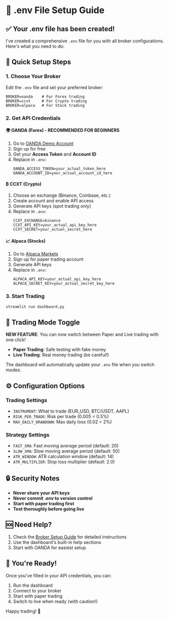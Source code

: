 # 🔧 .env File Setup Guide

## ✅ Your .env file has been created!

I've created a comprehensive `.env` file for you with all broker configurations. Here's what you need to do:

## 🚀 Quick Setup Steps

### 1. **Choose Your Broker**
Edit the `.env` file and set your preferred broker:
```env
BROKER=oanda    # For Forex trading
BROKER=ccxt     # For Crypto trading  
BROKER=alpaca   # For Stock trading
```

### 2. **Get API Credentials**

#### 🌍 **OANDA (Forex) - RECOMMENDED FOR BEGINNERS**
1. Go to [OANDA Demo Account](https://www.oanda.com/demo-account/)
2. Sign up for free
3. Get your **Access Token** and **Account ID**
4. Replace in `.env`:
   ```env
   OANDA_ACCESS_TOKEN=your_actual_token_here
   OANDA_ACCOUNT_ID=your_actual_account_id_here
   ```

#### ₿ **CCXT (Crypto)**
1. Choose an exchange (Binance, Coinbase, etc.)
2. Create account and enable API access
3. Generate API keys (spot trading only)
4. Replace in `.env`:
   ```env
   CCXT_EXCHANGE=binance
   CCXT_API_KEY=your_actual_api_key_here
   CCXT_SECRET=your_actual_secret_here
   ```

#### 📈 **Alpaca (Stocks)**
1. Go to [Alpaca Markets](https://alpaca.markets/)
2. Sign up for paper trading account
3. Generate API keys
4. Replace in `.env`:
   ```env
   ALPACA_API_KEY=your_actual_api_key_here
   ALPACA_SECRET_KEY=your_actual_secret_key_here
   ```

### 3. **Start Trading**
```bash
streamlit run dashboard.py
```

## 🎯 Trading Mode Toggle

**NEW FEATURE**: You can now switch between Paper and Live trading with one click!

- **Paper Trading**: Safe testing with fake money
- **Live Trading**: Real money trading (be careful!)

The dashboard will automatically update your `.env` file when you switch modes.

## ⚙️ Configuration Options

### Trading Settings
- `INSTRUMENT`: What to trade (EUR_USD, BTC/USDT, AAPL)
- `RISK_PER_TRADE`: Risk per trade (0.005 = 0.5%)
- `MAX_DAILY_DRAWDOWN`: Max daily loss (0.02 = 2%)

### Strategy Settings
- `FAST_SMA`: Fast moving average period (default: 20)
- `SLOW_SMA`: Slow moving average period (default: 50)
- `ATR_WINDOW`: ATR calculation window (default: 14)
- `ATR_MULTIPLIER`: Stop loss multiplier (default: 2.0)

## 🔒 Security Notes

- **Never share your API keys**
- **Never commit .env to version control**
- **Start with paper trading first**
- **Test thoroughly before going live**

## 🆘 Need Help?

1. Check the [Broker Setup Guide](BROKER_SETUP.md) for detailed instructions
2. Use the dashboard's built-in help sections
3. Start with OANDA for easiest setup

## 🎉 You're Ready!

Once you've filled in your API credentials, you can:
1. Run the dashboard
2. Connect to your broker
3. Start with paper trading
4. Switch to live when ready (with caution!)

Happy trading! 🚀

